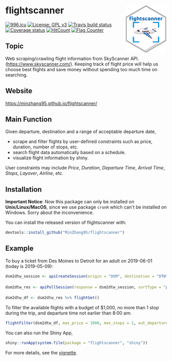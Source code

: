 
flightscanner <img src='man/figures/logo.png' align="right" height="150" />
===========================================================================

[![996.icu](https://img.shields.io/badge/link-996.icu-red.svg)](https://996.icu) [![License: GPL v3](https://img.shields.io/badge/License-GPLv3-blue.svg)](https://www.gnu.org/licenses/gpl-3.0) [![Travis build status](https://travis-ci.org/MinZhang95/flightscanner.svg?branch=master)](https://travis-ci.org/MinZhang95/flightscanner) [![Coverage status](https://codecov.io/gh/MinZhang95/flightscanner/branch/master/graph/badge.svg)](https://codecov.io/github/MinZhang95/flightscanner?branch=master) [![HitCount](http://hits.dwyl.io/MinZhang95/flightscanner.svg)](http://hits.dwyl.io/MinZhang95/flightscanner)
<a href="https://info.flagcounter.com/sKSu"><img src="https://s01.flagcounter.com/count2/sKSu/bg_FFFFFF/txt_000000/border_CCCCCC/columns_2/maxflags_10/viewers_0/labels_0/pageviews_0/flags_0/percent_0/" alt="Flag Counter" border="0"></a>

Topic
-----

Web scraping/crawling flight information from SkyScanner API. (<https://www.skyscanner.com/>). Keeping track of flight price will help us choose best flights and save money without spending too much time on searching.

Website
-------

<https://minzhang95.github.io/flightscanner/>

Main Function
-------------

Given departure, destination and a range of acceptable departure date,

-   scrape and filter flights by user-defined constraints such as price, duration, number of stops, etc.
-   search flight data automatically based on a schedule.
-   visualize flight information by shiny.

User constraints may include *Price*, *Duration*, *Departure Time*, *Arrival Time*, *Stops*, *Layover*, *Airline*, etc.

Installation
------------

**Important Notice**: Now this package can only be installed on **Unix/Linux/MacOS**, since we use package `cronR` which can't be installed on Windows. Sorry about the inconvenience.

You can install the released version of flightscanner with:

``` r
devtools::install_github("MinZhang95/flightscanner")
```

Example
-------

To buy a ticket from Des Moines to Detroit for an adult on 2019-06-01 (today is 2019-05-09):

``` r
dsm2dtw_session <- apiCreateSession(origin = "DSM", destination = "DTW", startDate = "2019-06-01", adults = 1)

dsm2dtw_res <- apiPollSession(response = dsm2dtw_session, sortType = "price", sortOrder = "asc")

dsm2dtw_df <- dsm2dtw_res %>% flightGet()
```

To filter the available flights with a budget of $1,000, no more than 1 stop during the trip, and departure time not earlier than 8:00 am:

``` r
flightFilter(dsm2dtw_df, max_price = 1000, max_stops = 1, out_departure = c("08:00","24:00")) 
```

You can also run the Shiny App,

``` r
shiny::runApp(system.file(package = "flightscanner", "shiny"))
```

For more details, see the [vignette](https://minzhang95.github.io/flightscanner/articles/vignette.html).
